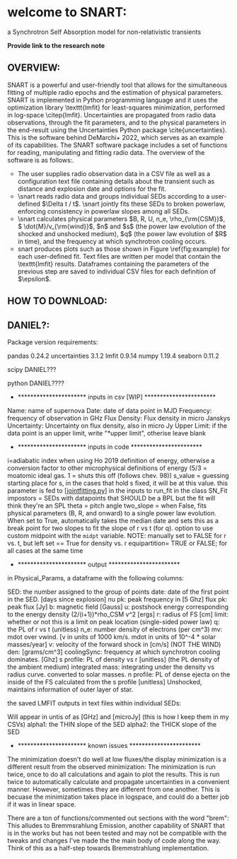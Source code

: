 <h1> welcome to SNART: </h1>
a Synchrotron Self Absorption model for non-relativistic transients


****Provide link to the research note****

<h2> OVERVIEW: </h2>

SNART is a powerful and user-friendly tool that allows for the simultaneous fitting of multiple radio epochs and the estimation of physical parameters.
SNART is implemented in Python programming language and it uses the optimization library \texttt{lmfit} for least-squares minimization, performed in log-space \citep{lmfit}.
Uncertainties are propagated from radio data observations, through the fit parameters, and to the physical parameters in the end-result using the Uncertainties Python package \cite{uncertainties}. 
This is the software behind DeMarchi+ 2022, which serves as an example of its capabilities.
The SNART software package includes a set of functions for reading, manipulating and fitting radio data. The overview of the software is as follows:.



<ul style="list-style-type:circle">
	<li>The user supplies radio observation data in a CSV file as well as a configuration text file containing details about the transient such as distance and explosion date and options for the fit.</li>
	<li>\snart reads radio data and groups individual SEDs according to a user-defined $\Delta t / t$. \snart jointly fits these SEDs to broken powerlaw, enforcing consistency in powerlaw slopes among all SEDs.</li>
  <li>\snart calculates physical parameters $B, R, U, n_e, \rho_{\rm{CSM}}$, $ \dot{M}/v_{\rm{wind}}$, $n$ and $s$ (the power law evolution of the shocked and unshocked medium), $q$ (the power law evolution of $R$ in time), and the frequency at which synchrotron cooling occurs.</li>
  <li>snart produces plots such as those shown in Figure \ref{fig:example} for each user-defined fit. Text files are written per model that contain the \texttt{lmfit} results. Dataframes containing the parameters of the previous step are saved to individual CSV files for each definition of $\epsilon$.</li>
</ul>


<h2> HOW TO DOWNLOAD: </h2>
<h2> DANIEL?: </h2>

Package version requirements:

pandas 0.24.2
uncertainties 3.1.2
lmfit 0.9.14
numpy 1.19.4
seaborn 0.11.2

scipy DANIEL???

python DANIEL????

- ********************** inputs in csv [WIP] ***********************

Name: name of supernova
Date: date of data point in MJD
Frequency: frequency of observation in GHz
Flux Density: Flux density in micro Janskys
Uncertainty: Uncertainty on flux density, also in micro Jy
Upper Limit: if the data point is an upper limit, write "*upper limit", otherise leave blank

- ********************** inputs in code ***********************

i=adiabatic index when using Ho 2019 definition of energy, otherwise a conversion factor to other microphysical
definitions of energy (5/3 = moatomic ideal gas. 1 = shuts this off (follows chev. 98))
s_value = guessing starting place for s, in the cases that hold s fixed, it will be at this value.
this parameter is fed to [[jointfitting.py](http://jointfitting.py/)] in the inputs to run_fit in the class SN_Fit
impostors = SEDs with datapoints that SHOULD be a BPL but the fit will think they're an SPL
theta = pitch angle
two_slope = when False, fits physical parameters (B, R, and onward) to a single power law evolution.
When set to True, automatically takes the median date and sets this as a break point for two slopes to fit
the slope of r vs t (for q). option to use custom midpoint with the `midpt` variable.
NOTE: manually set to FALSE for r vs. t, but left set == True for density vs. r
equipartition= TRUE or FALSE; for all cases at the same time

- ********************** output ***********************

in Physical_Params, a dataframe with the following columns:

SED: the number assigned to the group of points
date: date of the first point in the SED. [days since explosion]
nu pk: peak frequency in [5 Ghz]
flux pk: peak flux [Jy]
b: magnetic field [Gauss]
u: postshock energy corresponding to the energy density (2/(i+1))*rho_CSM v^2 [ergs]
r: radius of FS [cm]
limit: whether or not this is a limit on peak location (single-sided power law)
q: the PL of r vs t (unitless)
n_e: number density of electrons (per cm^3)
mv:	mdot over vwind. [v in units of 1000 km/s. mdot in units of 10^-4 * solar masses/year]
v: velocity of the forward shock in [cm/s] (NOT THE WIND)
den: [grams/cm^3]
coolingSync: frequency at which synchrotron cooling dominates. [Ghz]
s profile: PL of density vs r [unitless] (the PL density of the ambient medium)
integrated mass: integrating under the density vs radius curve. converted to solar masses.
n profile: PL of dense ejecta on the inside of the FS calculated from the s profile [unitless]
Unshocked, maintains information of outer layer of star.

the saved LMFIT outputs in text files within individual SEDs:

Will appear in untis of as [GHz] and [microJy] (this is how I keep them in my CSVs)
alpha1: the THIN slope of the SED
alpha2: the THICK slope of the SED

- ********************** known issues ***********************

The minimization doesn't do well at low fluxes/the display minimization is a different result from the observed minimization:
The minimization is run twice, once to do all calculations and again to plot the results. This is run twice to automatically
calculate and propagate uncertainties in a convenient manner. However, sometimes they are different from one another. This is
becuase the minimization takes place in logspace, and could do a better job if it was in linear space.

There are a ton of functions/commented out sections with the word "brem":
This alludes to Bremmsrahlung Emission, another capability of SNART that is in the works but has not been tested and
may not be compatible with the tweaks and changes I've made the the main body of code along the way. Think of this as
a half-step towards Bremmstrahlung implementation.
